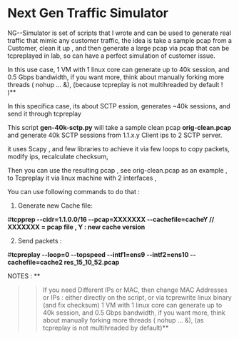 # Next Gen Traffic Simulator
NG--Simulator is set of scripts that I wrote and can be used to generate real traffic that mimic any customer traffic, the idea is take a sample pcap from a Customer, clean it up , and then generate a large pcap via pcap that can be tcpreplayed in lab, so can have a perfect simulation of customer issue.

In this use case, 1 VM with 1 linux core can generate up to 40k session, and 0.5 Gbps bandwidth, if you want more, think about manually forking more threads ( nohup ... &), 
   (because tcpreplay is not multihreaded by default ! )**
   
   
In this specifica case, its about SCTP ession, generates ~40k sessions, and send it through tcpreplay

This script **gen-40k-sctp.py**   will take a sample clean pcap  **orig-clean.pcap** and  generate 40k SCTP sessions from 1.1.x.y  Client ips  to 2 SCTP server.

it uses Scapy , and few libraries to achieve it via few loops to copy packets, modify ips, recalculate checksum, 

Then you can use the resulting pcap , see  orig-clean.pcap as an example , to Tcpreplay it via linux machine with 2 interfaces ,

You can use following commands to do that : 

1) Generate new Cache file:

#**tcpprep --cidr=1.1.0.0/16 --pcap=XXXXXXX --cachefile=cacheY // XXXXXXX = pcap file , Y : new cache version**

2) Send packets :

#**tcpreplay --loop=0 --topspeed --intf1=ens9 --intf2=ens10 --cachefile=cache2 res_15_10_52.pcap**

NOTES :
**
>> If you need Different IPs or MAC, then change MAC Addresses or IPs : either directly on the script, or via  tcprewrite linux binary (and fix checksum)
>> 1 VM with 1 linux core can generate up to 40k session, and 0.5 Gbps bandwidth, if you want more, think about manually forking more threads ( nohup ... &), 
   (as tcpreplay is not multihreaded by default)**
